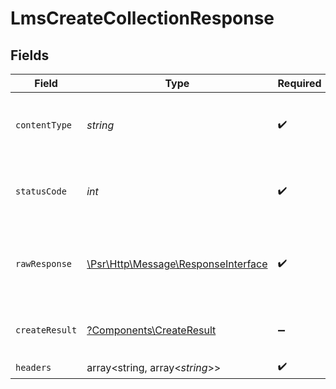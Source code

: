# LmsCreateCollectionResponse


## Fields

| Field                                                                                                        | Type                                                                                                         | Required                                                                                                     | Description                                                                                                  |
| ------------------------------------------------------------------------------------------------------------ | ------------------------------------------------------------------------------------------------------------ | ------------------------------------------------------------------------------------------------------------ | ------------------------------------------------------------------------------------------------------------ |
| `contentType`                                                                                                | *string*                                                                                                     | :heavy_check_mark:                                                                                           | HTTP response content type for this operation                                                                |
| `statusCode`                                                                                                 | *int*                                                                                                        | :heavy_check_mark:                                                                                           | HTTP response status code for this operation                                                                 |
| `rawResponse`                                                                                                | [\Psr\Http\Message\ResponseInterface](https://www.php-fig.org/psr/psr-7/#33-psrhttpmessageresponseinterface) | :heavy_check_mark:                                                                                           | Raw HTTP response; suitable for custom response parsing                                                      |
| `createResult`                                                                                               | [?Components\CreateResult](../../Models/Components/CreateResult.md)                                          | :heavy_minus_sign:                                                                                           | The collection was created successfully.                                                                     |
| `headers`                                                                                                    | array<string, array<*string*>>                                                                               | :heavy_check_mark:                                                                                           | N/A                                                                                                          |